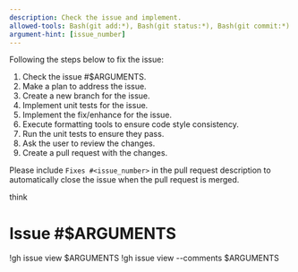 ```yaml
---
description: Check the issue and implement.
allowed-tools: Bash(git add:*), Bash(git status:*), Bash(git commit:*)
argument-hint: [issue_number]
---
```


Following the steps below to fix the issue:

1. Check the issue #$ARGUMENTS.
2. Make a plan to address the issue.
3. Create a new branch for the issue.
4. Implement unit tests for the issue.
5. Implement the fix/enhance for the issue.
6. Execute formatting tools to ensure code style consistency.
7. Run the unit tests to ensure they pass.
8. Ask the user to review the changes.
9. Create a pull request with the changes.

Please include `Fixes #<issue_number>` in the pull request description to automatically close the issue when the pull request is merged.

think

# Issue #$ARGUMENTS

!gh issue view $ARGUMENTS
!gh issue view --comments $ARGUMENTS

